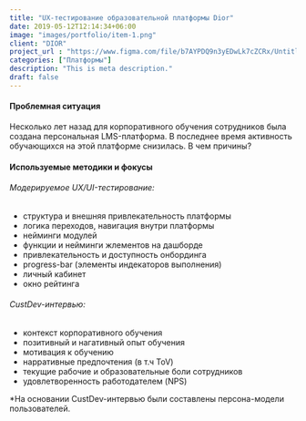 ```yaml
---
title: "UX-тестирование образовательной платформы Dior"
date: 2019-05-12T12:14:34+06:00
image: "images/portfolio/item-1.png"
client: "DIOR"
project_url : "https://www.figma.com/file/b7AYPDQ9n3yEDwLk7cZCRx/Untitled?node-id=0%3A1&)t=jgNFy8WQjfF3F9L8-0"
categories: ["Платформы"]
description: "This is meta description."
draft: false
---
```


#### Проблемная ситуация

Несколько лет назад для корпоративного обучения сотрудников была создана персональная LMS-платформа. В последнее время активность обучающихся на этой платформе снизилась. В чем причины?


#### Используемые методики и фокусы

###### Модерируемое UX/UI-тестирование:
- структура и внешняя привлекательность платформы
- логика переходов, навигация внутри платформы
- нейминги модулей
- функции и нейминги жлементов на дашборде
- привлекательность и доступность онбординга 
- progress-bar (элементы индекаторов выполнения)
- личный кабинет 
- окно рейтинга 

###### CustDev-интервью:
- контекст корпоративного обучения
- позитивный и нагативный опыт обучения
- мотивация к обучению
- нарративные предпочтения (в т.ч ToV)
- текущие рабочие и образовательные боли сотрудников
- удовлетворенность работодателем (NPS) 

*На основании CustDev-интервью были составлены персона-модели пользователей.
